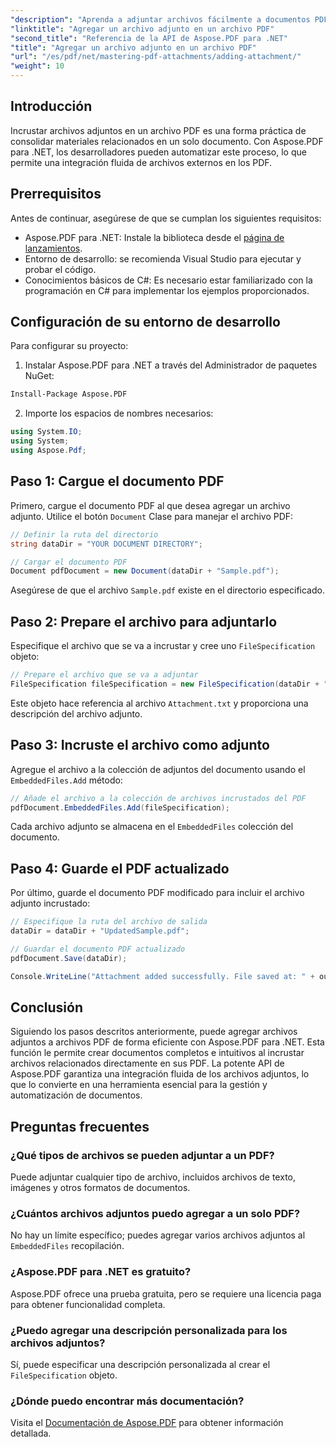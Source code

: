 ```yaml
---
"description": "Aprenda a adjuntar archivos fácilmente a documentos PDF con Aspose.PDF para .NET. Siga nuestra guía paso a paso para optimizar la funcionalidad de sus PDF con archivos incrustados."
"linktitle": "Agregar un archivo adjunto en un archivo PDF"
"second_title": "Referencia de la API de Aspose.PDF para .NET"
"title": "Agregar un archivo adjunto en un archivo PDF"
"url": "/es/pdf/net/mastering-pdf-attachments/adding-attachment/"
"weight": 10
---
```


## Introducción  

Incrustar archivos adjuntos en un archivo PDF es una forma práctica de consolidar materiales relacionados en un solo documento. Con Aspose.PDF para .NET, los desarrolladores pueden automatizar este proceso, lo que permite una integración fluida de archivos externos en los PDF.  

## Prerrequisitos  

Antes de continuar, asegúrese de que se cumplan los siguientes requisitos:  

- Aspose.PDF para .NET: Instale la biblioteca desde el [página de lanzamientos](https://releases.aspose.com/pdf/net/).  
- Entorno de desarrollo: se recomienda Visual Studio para ejecutar y probar el código.  
- Conocimientos básicos de C#: Es necesario estar familiarizado con la programación en C# para implementar los ejemplos proporcionados.  

## Configuración de su entorno de desarrollo  

Para configurar su proyecto:  

1. Instalar Aspose.PDF para .NET a través del Administrador de paquetes NuGet:  
```bash
Install-Package Aspose.PDF
```  
2. Importe los espacios de nombres necesarios:  

```csharp
using System.IO;
using System;
using Aspose.Pdf;
``` 

## Paso 1: Cargue el documento PDF  

Primero, cargue el documento PDF al que desea agregar un archivo adjunto. Utilice el botón `Document` Clase para manejar el archivo PDF:  

```csharp
// Definir la ruta del directorio
string dataDir = "YOUR DOCUMENT DIRECTORY";

// Cargar el documento PDF
Document pdfDocument = new Document(dataDir + "Sample.pdf");
```  

Asegúrese de que el archivo `Sample.pdf` existe en el directorio especificado.  

## Paso 2: Prepare el archivo para adjuntarlo  

Especifique el archivo que se va a incrustar y cree uno `FileSpecification` objeto:  

```csharp
// Prepare el archivo que se va a adjuntar
FileSpecification fileSpecification = new FileSpecification(dataDir + "Attachment.txt", "Description of the attached file");
```  

Este objeto hace referencia al archivo `Attachment.txt` y proporciona una descripción del archivo adjunto.  

## Paso 3: Incruste el archivo como adjunto  

Agregue el archivo a la colección de adjuntos del documento usando el `EmbeddedFiles.Add` método:  

```csharp
// Añade el archivo a la colección de archivos incrustados del PDF
pdfDocument.EmbeddedFiles.Add(fileSpecification);
```  

Cada archivo adjunto se almacena en el `EmbeddedFiles` colección del documento.  

## Paso 4: Guarde el PDF actualizado  

Por último, guarde el documento PDF modificado para incluir el archivo adjunto incrustado:  

```csharp
// Especifique la ruta del archivo de salida
dataDir = dataDir + "UpdatedSample.pdf";

// Guardar el documento PDF actualizado
pdfDocument.Save(dataDir);

Console.WriteLine("Attachment added successfully. File saved at: " + outputFile);
```  

## Conclusión  

Siguiendo los pasos descritos anteriormente, puede agregar archivos adjuntos a archivos PDF de forma eficiente con Aspose.PDF para .NET. Esta función le permite crear documentos completos e intuitivos al incrustar archivos relacionados directamente en sus PDF. La potente API de Aspose.PDF garantiza una integración fluida de los archivos adjuntos, lo que lo convierte en una herramienta esencial para la gestión y automatización de documentos.  

## Preguntas frecuentes  

### ¿Qué tipos de archivos se pueden adjuntar a un PDF?  
Puede adjuntar cualquier tipo de archivo, incluidos archivos de texto, imágenes y otros formatos de documentos.  

### ¿Cuántos archivos adjuntos puedo agregar a un solo PDF?  
No hay un límite específico; puedes agregar varios archivos adjuntos al `EmbeddedFiles` recopilación.  

### ¿Aspose.PDF para .NET es gratuito?  
Aspose.PDF ofrece una prueba gratuita, pero se requiere una licencia paga para obtener funcionalidad completa.  

### ¿Puedo agregar una descripción personalizada para los archivos adjuntos?  
Sí, puede especificar una descripción personalizada al crear el `FileSpecification` objeto.  

### ¿Dónde puedo encontrar más documentación?  
Visita el [Documentación de Aspose.PDF](https://reference.aspose.com/pdf/net/) para obtener información detallada.